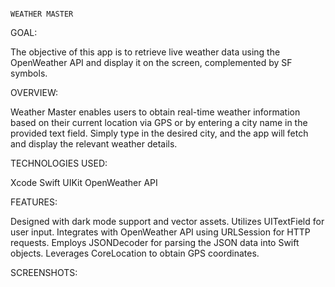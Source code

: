                                                                           WEATHER MASTER
GOAL:

The objective of this app is to retrieve live weather data using the OpenWeather API and display it on the screen, complemented by SF symbols.

OVERVIEW:

Weather Master enables users to obtain real-time weather information based on their current location via GPS or by entering a city name in the provided text field. Simply type in the desired city, and the app will fetch and display the relevant weather details.

TECHNOLOGIES USED:

Xcode
Swift
UIKit
OpenWeather API

FEATURES:

Designed with dark mode support and vector assets.
Utilizes UITextField for user input.
Integrates with OpenWeather API using URLSession for HTTP requests.
Employs JSONDecoder for parsing the JSON data into Swift objects.
Leverages CoreLocation to obtain GPS coordinates.

SCREENSHOTS:


